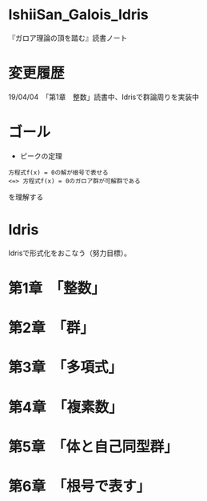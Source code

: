 # IshiiSan_Galois_Idris
『ガロア理論の頂を踏む』読書ノート

# 変更履歴
19/04/04　「第1章　整数」読書中、Idrisで群論周りを実装中  

# ゴール
- ピークの定理  

```
方程式f(x) = 0の解が根号で表せる
<=> 方程式f(x) = 0のガロア群が可解群である  
```

を理解する  

# Idris
Idrisで形式化をおこなう（努力目標）。  

# 第1章　「整数」

# 第2章　「群」

# 第3章　「多項式」

# 第4章　「複素数」

# 第5章　「体と自己同型群」

# 第6章　「根号で表す」





